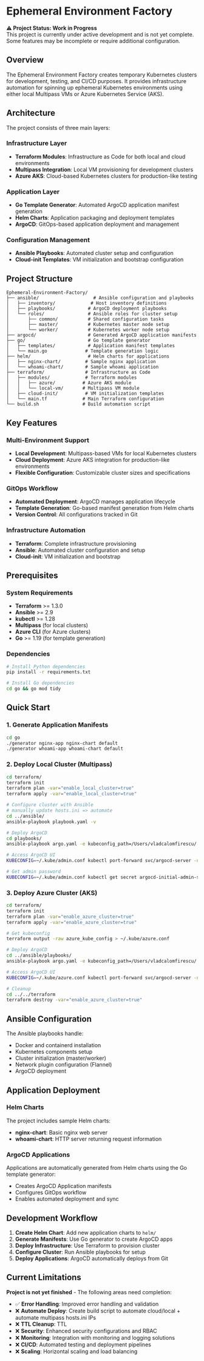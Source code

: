 # Ephemeral Environment Factory

**⚠️ Project Status: Work in Progress**  
This project is currently under active development and is not yet complete. Some features may be incomplete or require additional configuration.

## Overview

The Ephemeral Environment Factory creates temporary Kubernetes clusters for development, testing, and CI/CD purposes. It provides infrastructure automation for spinning up ephemeral Kubernetes environments using either local Multipass VMs or Azure Kubernetes Service (AKS).

## Architecture

The project consists of three main layers:

### Infrastructure Layer

- **Terraform Modules**: Infrastructure as Code for both local and cloud environments
- **Multipass Integration**: Local VM provisioning for development clusters
- **Azure AKS**: Cloud-based Kubernetes clusters for production-like testing

### Application Layer

- **Go Template Generator**: Automated ArgoCD application manifest generation
- **Helm Charts**: Application packaging and deployment templates
- **ArgoCD**: GitOps-based application deployment and management

### Configuration Management

- **Ansible Playbooks**: Automated cluster setup and configuration
- **Cloud-init Templates**: VM initialization and bootstrap configuration

## Project Structure

```
Ephemeral-Environment-Factory/
├── ansible/                    # Ansible configuration and playbooks
│   ├── inventory/             # Host inventory definitions
│   ├── playbooks/            # ArgoCD deployment playbooks
│   └── roles/                # Ansible roles for cluster setup
│       ├── common/           # Shared configuration tasks
│       ├── master/           # Kubernetes master node setup
│       └── worker/           # Kubernetes worker node setup
├── argocd/                   # Generated ArgoCD application manifests
├── go/                       # Go template generator
│   ├── templates/            # Application manifest templates
│   └── main.go              # Template generation logic
├── helm/                     # Helm charts for applications
│   ├── nginx-chart/         # Sample nginx application
│   └── whoami-chart/        # Sample whoami application
├── terraform/               # Infrastructure as Code
│   ├── modules/             # Terraform modules
│   │   ├── azure/          # Azure AKS module
│   │   └── local-vm/       # Multipass VM module
│   ├── cloud-init/          # VM initialization templates
│   └── main.tf             # Main Terraform configuration
└── build.sh                # Build automation script
```

## Key Features

### Multi-Environment Support

- **Local Development**: Multipass-based VMs for local Kubernetes clusters
- **Cloud Deployment**: Azure AKS integration for production-like environments
- **Flexible Configuration**: Customizable cluster sizes and specifications

### GitOps Workflow

- **Automated Deployment**: ArgoCD manages application lifecycle
- **Template Generation**: Go-based manifest generation from Helm charts
- **Version Control**: All configurations tracked in Git

### Infrastructure Automation

- **Terraform**: Complete infrastructure provisioning
- **Ansible**: Automated cluster configuration and setup
- **Cloud-init**: VM initialization and bootstrap

## Prerequisites

### System Requirements

- **Terraform** >= 1.3.0
- **Ansible** >= 2.9
- **kubectl** >= 1.28
- **Multipass** (for local clusters)
- **Azure CLI** (for Azure clusters)
- **Go** >= 1.19 (for template generation)

### Dependencies

```bash
# Install Python dependencies
pip install -r requirements.txt

# Install Go dependencies
cd go && go mod tidy
```

## Quick Start

### 1. Generate Application Manifests

```bash
cd go
./generator nginx-app nginx-chart default
./generator whoami-app whoami-chart default
```

### 2. Deploy Local Cluster (Multipass)

```bash
cd terraform/
terraform init
terraform plan -var="enable_local_cluster=true"
terraform apply -var="enable_local_cluster=true"

# Configure cluster with Ansible
# manually update hosts.ini => automate
cd ../ansible/
ansible-playbook playbook.yaml -v

# Deploy ArgoCD
cd playbooks/
ansible-playbook argo.yaml -e kubeconfig_path=/Users/vladcalomfirescu/.kube/admin.conf

# Access ArgoCD UI
KUBECONFIG=~/.kube/admin.conf kubectl port-forward svc/argocd-server -n argocd 8080:443

# Get admin password
KUBECONFIG=~/.kube/admin.conf kubectl get secret argocd-initial-admin-secret -n argocd -o jsonpath="{.data.password}" | base64 -d && echo
```

### 3. Deploy Azure Cluster (AKS)

```bash
cd terraform/
terraform init
terraform plan -var="enable_azure_cluster=true"
terraform apply -var="enable_azure_cluster=true"

# Get kubeconfig
terraform output -raw azure_kube_config > ~/.kube/azure.conf

# Deploy ArgoCD
cd ../ansible/playbooks/
ansible-playbook argo.yaml -e kubeconfig_path=/Users/vladcalomfirescu/.kube/azure.conf

# Access ArgoCD UI
KUBECONFIG=~/.kube/azure.conf kubectl port-forward svc/argocd-server -n argocd 8080:443

# Cleanup
cd ../../terraform
terraform destroy -var="enable_azure_cluster=true"
```

## Ansible Configuration

The Ansible playbooks handle:

- Docker and containerd installation
- Kubernetes components setup
- Cluster initialization (master/worker)
- Network plugin configuration (Flannel)
- ArgoCD deployment

## Application Deployment

### Helm Charts

The project includes sample Helm charts:

- **nginx-chart**: Basic nginx web server
- **whoami-chart**: HTTP server returning request information

### ArgoCD Applications

Applications are automatically generated from Helm charts using the Go template generator:

- Creates ArgoCD Application manifests
- Configures GitOps workflow
- Enables automated deployment and sync

## Development Workflow

1. **Create Helm Chart**: Add new application charts to `helm/`
2. **Generate Manifests**: Use Go generator to create ArgoCD apps
3. **Deploy Infrastructure**: Use Terraform to provision cluster
4. **Configure Cluster**: Run Ansible playbooks for setup
5. **Deploy Applications**: ArgoCD automatically deploys from Git

## Current Limitations

**Project is not yet finished** - The following areas need completion:

- ✅ **Error Handling**: Improved error handling and validation
- ❌ **Automate Deploy**: Create build script to automate cloud/local + automate multipass hosts.ini IPs
- ❌ **TTL Cleanup**: TTL
- ❌ **Security**: Enhanced security configurations and RBAC
- ❌ **Monitoring**: Integration with monitoring and logging solutions
- ❌ **CI/CD**: Automated testing and deployment pipelines
- ❌ **Scaling**: Horizontal scaling and load balancing
